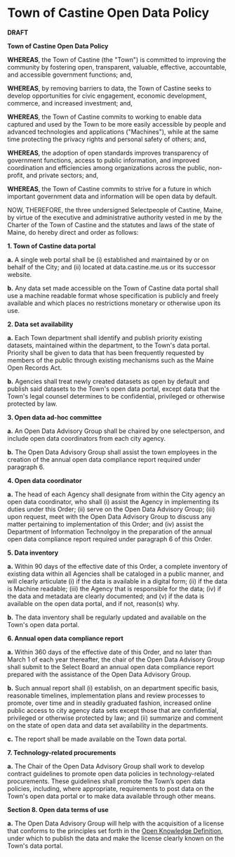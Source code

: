 # Town of Castine Open Data Policy

**DRAFT**

**Town of Castine Open Data Policy**

**WHEREAS**, the Town of Castine (the "Town") is committed to improving the community by fostering open, transparent, valuable, effective, accountable, and accessible government functions; and,

**WHEREAS**, by removing barriers to data, the Town of Castine seeks to develop opportunities for civic engagement, economic development, commerce, and increased investment; and,

**WHEREAS**, the Town of Castine commits to working to enable data captured and used by the Town to be more easily accessible by people and advanced technologies and applications ("Machines"), while at the same time protecting the privacy rights and personal safety of others; and,

**WHEREAS**, the adoption of open standards improves transparency of government functions, access to public information, and improved coordination and efficiencies among organizations across the public, non-profit, and private sectors; and,

**WHEREAS**, the Town of Castine commits to strive for a future in which important government data and information will be open data by default.

NOW, THEREFORE, the three undersigned Selectpeople of Castine, Maine, by virtue of the executive and administrative authority vested in me by the Charter of the Town of Castine and the statutes and laws of the state of Maine, do hereby direct and order as follows:

**1. Town of Castine data portal**

**a.** A single web portal shall be (i) established and maintained by or on behalf of the City; and (ii) located at data.castine.me.us or its successor website.

**b.** Any data set made accessible on the Town of Castine data portal shall use a machine readable format whose specification is publicly and freely available and which places no restrictions monetary or otherwise upon its use.


**2. Data set availability**

**a.** Each Town department shall identify and publish priority existing datasets, maintained within the department, to the Town's data portal. Priority shall be given to data that has been frequently requested by members of the public through existing mechanisms such as the Maine Open Records Act.

**b.** Agencies shall treat newly created datasets as open by default and publish said datasets to the Town's open data portal, except data that the Town's legal counsel determines to be confidential, privileged or otherwise protected by law.

**3. Open data ad-hoc committee**

**a.** An Open Data Advisory Group shall be chaired by one selectperson, and include open data coordinators from each city agency.

**b.** The Open Data Advisory Group shall assist the town employees in the creation of the annual open data compliance report required under paragraph 6.

**4. Open data coordinator**

**a.** The head of each Agency shall designate from within the City agency an open data coordinator, who shall (i) assist the Agency in implementing its duties under this Order; (ii) serve on the Open Data Advisory Group; (iii) upon request, meet with the Open Data Advisory Group to discuss any matter pertaining to implementation of this Order; and (iv) assist the Department of Information Technolgoy in the preparation of the annual open data compliance report required under paragraph 6 of this Order.  

**5. Data inventory**

**a.** Within 90 days of the effective date of this Order, a complete inventory of existing data within all Agencies shall be cataloged in a public manner, and will clearly articulate (i) if the data is available in a digital form; (ii) if the data is Machine readable; (iii) the Agency that is responsible for the data; (iv) if the data and metadata are clearly documented; and (v) if the data is available on the open data portal, and if not, reason(s) why.

**b.** The data inventory shall be regularly updated and available on the Town's open data portal.

**6. Annual open data compliance report**

**a.** Within 360 days of the effective date of this Order, and no later than March 1 of each year thereafter, the chair of the Open Data Advisory Group shall submit to the Select Board an annual open data compliance report prepared with the assistance of the Open Data Advisory Group.

**b.** Such annual report shall (i) establish, on an department specific basis, reasonable timelines, implementation plans and review processes to promote, over time and in steadily graduated fashion, increased online public access to city agency data sets except those that are confidential, privileged or otherwise protected by law; and (ii) summarize and comment on the state of open data and data set availability in the departments.

**c.** The report shall be made available on the Town data portal.

**7. Technology-related procurements**

**a.** The Chair of the Open Data Advisory Group shall work to develop contract guidelines to promote open data policies in technology-related procurements.  These guidelines shall promote the Town’s open data policies, including, where appropriate, requirements to post data on the Town's open data portal or to make data available through other means.

**Section 8. Open data terms of use**

**a.** The Open Data Advisory Group will help with the acquisition of a license that conforms to the principles set forth in the [Open Knowledge Definition](http://opendefinition.org/od/), under which to publish the data and make the license clearly known on the Town's data portal.
